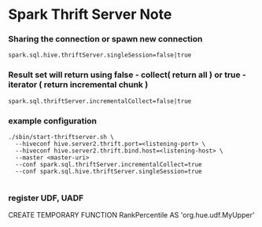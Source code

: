 # Spark Thrift Server Note

### Sharing the connection or spawn new connection
```
spark.sql.hive.thriftServer.singleSession=false|true
```

### Result set will return using false - collect( return all )  or true - iterator ( return incremental chunk )

```
spark.sql.thriftServer.incrementalCollect=false|true
```

### example configuration

```
./sbin/start-thriftserver.sh \
  --hiveconf hive.server2.thrift.port=<listening-port> \
  --hiveconf hive.server2.thrift.bind.host=<listening-host> \
  --master <master-uri>
  --conf spark.sql.thriftServer.incrementalCollect=true
  --conf spark.sql.hive.thriftServer.singleSession=true
  
```

### register UDF, UADF

CREATE TEMPORARY FUNCTION RankPercentile AS 'org.hue.udf.MyUpper'

